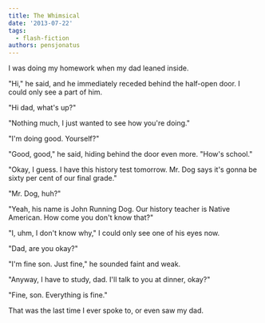 ```yaml
---
title: The Whimsical
date: '2013-07-22'
tags:
  - flash-fiction
authors: pensjonatus
---
```


I was doing my homework when my dad leaned inside.

<!-- truncate -->

"Hi," he said, and he immediately receded behind the half-open door. I could
only see a part of him.

"Hi dad, what's up?"

"Nothing much, I just wanted to see how you're doing."

"I'm doing good. Yourself?"

"Good, good," he said, hiding behind the door even more. "How's school."

"Okay, I guess. I have this history test tomorrow. Mr. Dog says it's gonna be
sixty per cent of our final grade."

"Mr. Dog, huh?"

"Yeah, his name is John Running Dog. Our history teacher is Native American. How
come you don't know that?"

"I, uhm, I don't know why," I could only see one of his eyes now.

"Dad, are you okay?"

"I'm fine son. Just fine," he sounded faint and weak.

"Anyway, I have to study, dad. I'll talk to you at dinner, okay?"

"Fine, son. Everything is fine."

That was the last time I ever spoke to, or even saw my dad.
